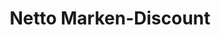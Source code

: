 ---
title: "Netto Marken-Discount"
url: /kamen/netto-marken-discount-kampstrasse/
shop: Supermarkt
---
